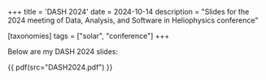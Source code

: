 +++
title = 'DASH 2024'
date = 2024-10-14
description = "Slides for the 2024 meeting of Data, Analysis, and Software in Heliophysics conference"

[taxonomies]
tags = ["solar", "conference"]
+++

Below are my DASH 2024 slides:

{{ pdf(src="DASH2024.pdf") }}
